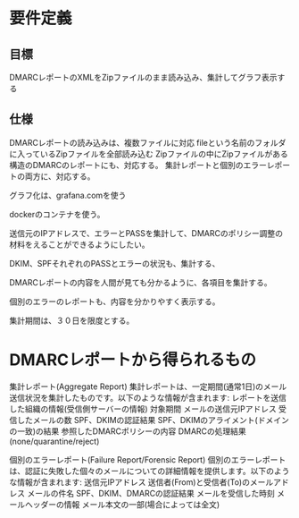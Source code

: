 # 要件定義

## 目標
DMARCレポートのXMLをZipファイルのまま読み込み、集計してグラフ表示する


## 仕様
DMARCレポートの読み込みは、複数ファイルに対応
fileという名前のフォルダに入っているZipファイルを全部読み込む
Zipファイルの中にZipファイルがある構造のDMARCのレポートにも、対応する。
集計レポートと個別のエラーレポートの両方に、対応する。

グラフ化は、grafana.comを使う

dockerのコンテナを使う。

送信元のIPアドレスで、エラーとPASSを集計して、DMARCのポリシー調整の材料をえることができるようにしたい。

DKIM、SPFそれぞれのPASSとエラーの状況も、集計する、

DMARCレポートの内容を人間が見ても分かるように、各項目を集計する。

個別のエラーのレポートも、内容を分かりやすく表示する。

集計期間は、３０日を限度とする。


# DMARCレポートから得られるもの
集計レポート(Aggregate Report)
集計レポートは、一定期間(通常1日)のメール送信状況を集計したものです。以下のような情報が含まれます:
レポートを送信した組織の情報(受信側サーバーの情報)
対象期間
メールの送信元IPアドレス
受信したメールの数
SPF、DKIMの認証結果
SPF、DKIMのアライメント(ドメインの一致)の結果
参照したDMARCポリシーの内容
DMARCの処理結果(none/quarantine/reject)

個別のエラーレポート(Failure Report/Forensic Report)
個別のエラーレポートは、認証に失敗した個々のメールについての詳細情報を提供します。以下のような情報が含まれます:
送信元IPアドレス
送信者(From)と受信者(To)のメールアドレス
メールの件名
SPF、DKIM、DMARCの認証結果
メールを受信した時刻
メールヘッダーの情報
メール本文の一部(場合によっては全文)